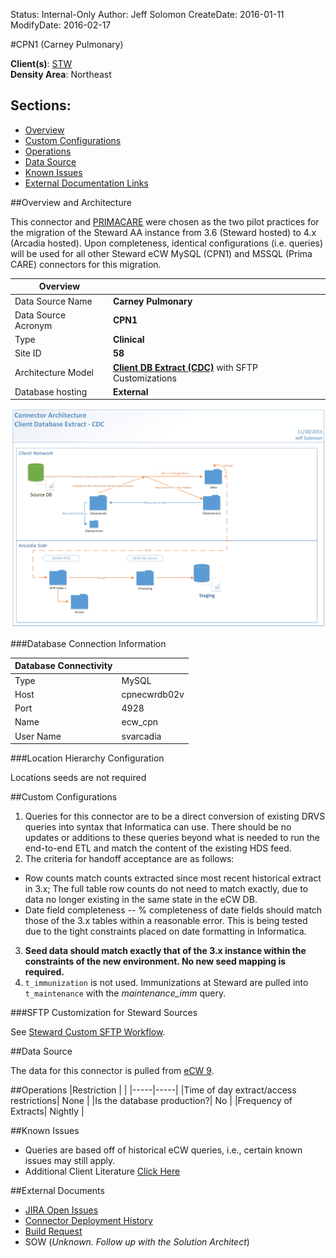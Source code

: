 Status: Internal-Only
Author: Jeff Solomon
CreateDate: 2016-01-11
ModifyDate: 2016-02-17


#CPN1 (Carney Pulmonary)

**Client(s)**: [STW](../STW.md)  
**Density Area**: Northeast   



## Sections:
* [Overview](#overview-and-architecture)
* [Custom Configurations](#custom-configurations)
* [Operations](#operations)
* [Data Source](#data-source)
* [Known Issues](#known-issues)
* [External Documentation Links](#external-documents)

##Overview and Architecture

This connector and [PRIMACARE](./PRIMACARE.md) were chosen as the two pilot practices for the migration of the Steward AA instance from 3.6 (Steward hosted) to 4.x (Arcadia hosted). Upon completeness, identical configurations (i.e. queries) will be used for all other Steward eCW MySQL (CPN1) and MSSQL (Prima CARE) connectors for this migration.  

| Overview ||
|-----|-----|
| Data Source Name| **Carney Pulmonary** |
| Data Source Acronym| **CPN1** |
| Type | **Clinical** |
| Site ID | **58** |
| Architecture Model | [**Client DB Extract (CDC)**](../../Tech_Delivery/Standard-Implementations/Client-DB-Extract-CDC.md) with SFTP Customizations|
| Database hosting | **External** |


<a href="../../../img/Connector-Client-DB-Extract-CDC.png">![](../../img/Connector-Client-DB-Extract-CDC.png)</a>

###Database Connection Information  

|Database Connectivity||
|-----|-----|
|Type|MySQL|
|Host|cpnecwrdb02v|
|Port|4928|
|Name|ecw_cpn|
|User Name|svarcadia|  


###Location Hierarchy Configuration

Locations seeds are not required

##Custom Configurations

1. Queries for this connector are to be a direct conversion of existing DRVS queries into syntax that Informatica can use. There should be no updates or additions to these queries beyond what is needed to run the end-to-end ETL and match the content of the existing HDS feed.
2. The criteria for handoff acceptance are as follows:  
- Row counts match counts extracted since most recent historical extract in 3.x; The full table row counts do not need to match exactly, due to data no longer existing in the same state in the eCW DB. 
- Date field completeness -- % completeness of date fields should match those of the 3.x tables within a reasonable error. This is being tested due to the tight constraints placed on date formatting in Informatica.
3. **Seed data should match exactly that of the 3.x instance within the constraints of the new environment. No new seed mapping is required.**
4. `t_immunization` is not used. Immunizations at Steward are pulled into `t_maintenance` with the *maintenance_imm* query. 

###SFTP Customization for Steward Sources  

See [Steward Custom SFTP Workflow](.\STW-Custom-SFTP-Workflow.md). 

##Data Source

The data for this connector is pulled from [eCW 9](../../Tech_Delivery/EHR-Documentation/eCW.md).

##Operations
|Restriction | |
|-----|-----|
|Time of day extract/access restrictions| None |
|Is the database production?| No  |
|Frequency of Extracts| Nightly |

##Known Issues


* Queries are based off of historical eCW queries, i.e., certain known issues may still apply.  
* Additional Client Literature [Click Here](https://arcadia.app.box.com/files/0/f/3940812891/Per-Site%20Gap%20Analysis)

##External Documents
- [JIRA Open Issues](https://jira.arcadiasolutions.com/issues/?jql=(labels%20%3D%20CPN1%20or%20%22Data%20Source%20Acronym%22%20~%20CPN1)%20and%20status%20!%3D%20Closed)
- [Connector Deployment History](https://github.com/arcadia/qdw/wiki/connector-version)
- [Build Request](https://arcadia.box.com/s/3pctsu7aqbvxzonk7b020khs0x1zerg9)
- SOW (*Unknown. Follow up with the Solution Architect*)